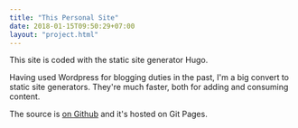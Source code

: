 ```yaml
---
title: "This Personal Site"
date: 2018-01-15T09:50:29+07:00
layout: "project.html"
---
```

This site is coded with the static site generator Hugo.

Having used Wordpress for blogging duties in the past, I'm a big convert to static site generators.  They're much faster, both for adding and consuming content.

The source is [on Github](https://github.com/gropple/Words) and it's hosted on Git Pages. 